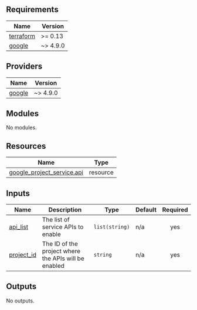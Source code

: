 <!-- BEGIN_TF_DOCS -->
## Requirements

| Name | Version |
|------|---------|
| <a name="requirement_terraform"></a> [terraform](#requirement\_terraform) | >= 0.13 |
| <a name="requirement_google"></a> [google](#requirement\_google) | ~> 4.9.0 |

## Providers

| Name | Version |
|------|---------|
| <a name="provider_google"></a> [google](#provider\_google) | ~> 4.9.0 |

## Modules

No modules.

## Resources

| Name | Type |
|------|------|
| [google_project_service.api](https://registry.terraform.io/providers/hashicorp/google/latest/docs/resources/project_service) | resource |

## Inputs

| Name | Description | Type | Default | Required |
|------|-------------|------|---------|:--------:|
| <a name="input_api_list"></a> [api\_list](#input\_api\_list) | The list of service APIs to enable | `list(string)` | n/a | yes |
| <a name="input_project_id"></a> [project\_id](#input\_project\_id) | The ID of the project where the APIs will be enabled | `string` | n/a | yes |

## Outputs

No outputs.
<!-- END_TF_DOCS -->
